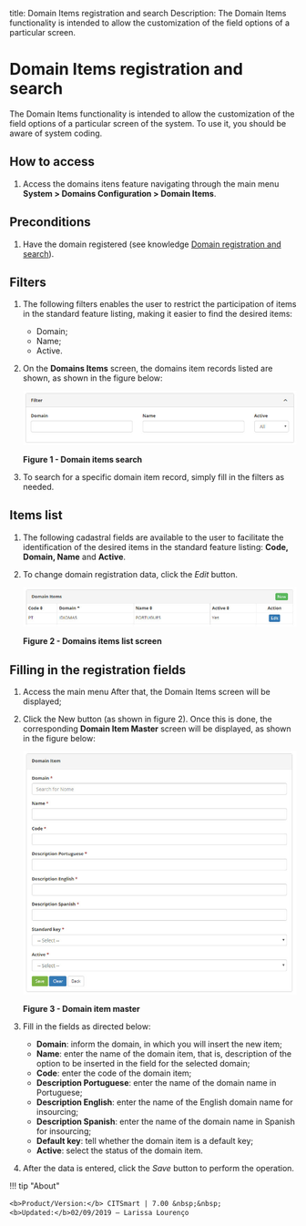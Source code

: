 title: Domain Items registration and search
Description: The Domain Items functionality is intended to allow the customization of the field options of a particular screen.
# Domain Items registration and search

The Domain Items functionality is intended to allow the customization of the field options of a particular screen of the system. To 
use it, you should be aware of system coding.

How to access
-----------------

1. Access the domains itens feature navigating through the main menu **System > Domains Configuration > Domain Items**.

Preconditions
---------------

1. Have the domain registered (see knowledge [Domain registration and search](/en-us/citsmart-platform-7/plataform-administration/customizable-fields/register-domain.html)).

Filters
----------

1. The following filters enables the user to restrict the participation of items in the standard feature listing, making it easier 
to find the desired items:

    - Domain;
    - Name;
    - Active.
    
2. On the **Domains Items** screen, the domains item records listed are shown, as shown in the figure below:

    ![Search](images/domains-items.img1.jpg)
    
    **Figure 1 - Domain items search**
    
3. To search for a specific domain item record, simply fill in the filters as needed.  

Items list
-------------------

1. The following cadastral fields are available to the user to facilitate the identification of the desired items in the standard 
feature listing: **Code, Domain, Name** and **Active**.

2. To change domain registration data, click the *Edit* button.

    ![Listing](images/domains-items.img2.jpg)
    
    **Figure 2 - Domains items list screen**
    
Filling in the registration fields
------------------------------------

1. Access the main menu After that, the Domain Items screen will be displayed;

2. Click the New button (as shown in figure 2). Once this is done, the corresponding **Domain Item Master** screen will be 
displayed, as shown in the figure below:

    ![Item](images/domains-items.img3.jpg)
    
    **Figure 3 - Domain item master**
    
3. Fill in the fields as directed below:

    - **Domain**: inform the domain, in which you will insert the new item;
    - **Name**: enter the name of the domain item, that is, description of the option to be inserted in the field for the selected 
    domain;
    - **Code**: enter the code of the domain item;
    - **Description Portuguese**: enter the name of the domain name in Portuguese;
    - **Description English**: enter the name of the English domain name for insourcing;
    - **Description Spanish**: enter the name of the domain name in Spanish for insourcing;
    - **Default key**: tell whether the domain item is a default key;
    - **Active**: select the status of the domain item.
    
4. After the data is entered, click the *Save* button to perform the operation.

!!! tip "About"

    <b>Product/Version:</b> CITSmart | 7.00 &nbsp;&nbsp;
    <b>Updated:</b>02/09/2019 – Larissa Lourenço
